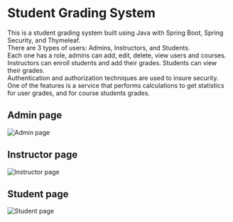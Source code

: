# Student Grading System

This is a student grading system built using Java with Spring Boot, Spring Security, and Thymeleaf. <br>
There are 3 types of users: Admins, Instructors, and Students. <br>
Each one has a role, admins can add, edit, delete, view users and courses. Instructors can enroll students and add their grades. Students can view their grades. <br>
Authentication and authorization techniques are used to insure security. <br>
One of the features is a service that performs calculations to get statistics for user grades, and for course students grades. <br>

## Admin page
![Admin page](https://i.ibb.co/9VymPPQ/part2-1-3.png)

## Instructor page
![Instructor page](https://i.ibb.co/f9NQ33V/part2-1-4.png)

## Student page
![Student page](https://i.ibb.co/zFhRH8y/part2-1-2.png)
